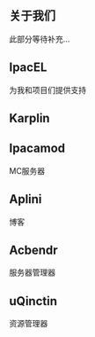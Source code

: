 ## 关于我们
此部分等待补充...






## IpacEL
为我和项目们提供支持


## Karplin


## Ipacamod
MC服务器


## Aplini
博客

















## Acbendr
服务器管理器


## uQinctin
资源管理器






